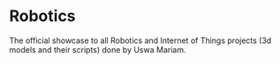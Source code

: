 # Robotics
The official showcase to all Robotics and Internet of Things projects (3d models and their scripts) done by Uswa Mariam.
